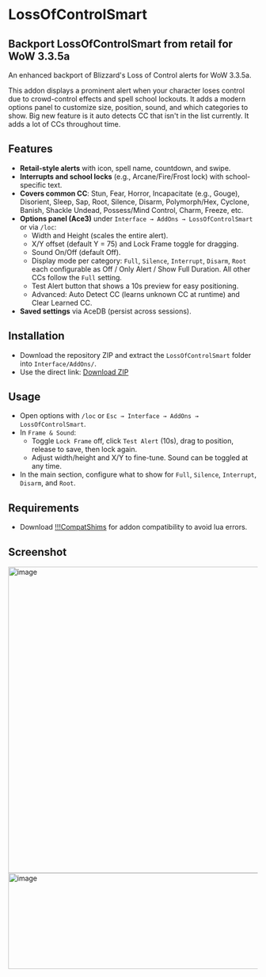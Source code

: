 # LossOfControlSmart
## Backport LossOfControlSmart from retail for WoW 3.3.5a

An enhanced backport of Blizzard's Loss of Control alerts for WoW 3.3.5a.

This addon displays a prominent alert when your character loses control due to crowd-control effects and spell school lockouts. It adds a modern options panel to customize size, position, sound, and which categories to show. Big new feature is it auto detects CC that isn't in the list currently. It adds a lot of CCs throughout time.

## Features
- **Retail-style alerts** with icon, spell name, countdown, and swipe.
- **Interrupts and school locks** (e.g., Arcane/Fire/Frost lock) with school-specific text.
- **Covers common CC**: Stun, Fear, Horror, Incapacitate (e.g., Gouge), Disorient, Sleep, Sap, Root, Silence, Disarm, Polymorph/Hex, Cyclone, Banish, Shackle Undead, Possess/Mind Control, Charm, Freeze, etc.
- **Options panel (Ace3)** under `Interface → AddOns → LossOfControlSmart` or via `/loc`:
  - Width and Height (scales the entire alert).
  - X/Y offset (default Y = 75) and Lock Frame toggle for dragging.
  - Sound On/Off (default Off).
  - Display mode per category: `Full`, `Silence`, `Interrupt`, `Disarm`, `Root` each configurable as Off / Only Alert / Show Full Duration. All other CCs follow the `Full` setting.
  - Test Alert button that shows a 10s preview for easy positioning.
  - Advanced: Auto Detect CC (learns unknown CC at runtime) and Clear Learned CC.
- **Saved settings** via AceDB (persist across sessions).

## Installation
- Download the repository ZIP and extract the `LossOfControlSmart` folder into `Interface/AddOns/`.
- Use the direct link: [Download ZIP](https://github.com/thierbig/LossOfControlSmart/archive/refs/heads/main.zip)

## Usage
- Open options with `/loc` or `Esc → Interface → AddOns → LossOfControlSmart`.
- In `Frame & Sound`:
  - Toggle `Lock Frame` off, click `Test Alert` (10s), drag to position, release to save, then lock again.
  - Adjust width/height and X/Y to fine-tune. Sound can be toggled at any time.
- In the main section, configure what to show for `Full`, `Silence`, `Interrupt`, `Disarm`, and `Root`.

## Requirements
- Download [!!!CompatShims](https://github.com/thierbig/CompatShims-3.3.5) for addon compatibility to avoid lua errors.

## Screenshot
<img width="631" height="619" alt="image" src="https://github.com/user-attachments/assets/51efb4f4-c4ba-4952-b19c-922a9aec8e4a" />
<img width="1048" height="194" alt="image" src="https://github.com/user-attachments/assets/eb5a1342-6cec-4613-8086-31e2c53794ab" />


